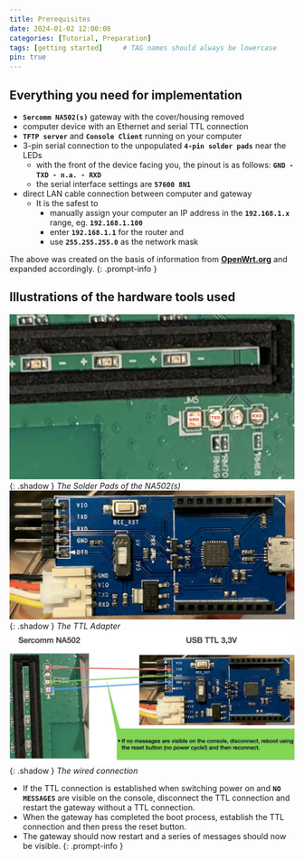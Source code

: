 ```yaml
---
title: Prerequisites
date: 2024-01-02 12:00:00
categories: [Tutorial, Preparation]
tags: [getting started]     # TAG names should always be lowercase
pin: true
---
```


## Everything you need for implementation

- **`Sercomm NA502(s)`** gateway with the cover/housing removed
- computer device with an Ethernet and serial TTL connection
- **`TFTP server`** and **`Console Client`** running on your computer
- 3-pin serial connection to the unpopulated **`4-pin solder pads`** near the LEDs
  - with the front of the device facing you, the pinout is as follows: **`GND - TXD - n.a. - RXD`**
  - the serial interface settings are **`57600 8N1`**
- direct LAN cable connection between computer and gateway
  - It is the safest to
    - manually assign your computer an IP address in the **`192.168.1.x`** range, eg. **`192.168.1.100`**
    - enter **`192.168.1.1`** for the router and
    - use **`255.255.255.0`** as the network mask

>
The above was created on the basis of information from [**OpenWrt.org**](https://openwrt.org/toh/sercomm/na502) and expanded accordingly.
{: .prompt-info }

## Illustrations of the hardware tools used

![solder-pads](/pics/Sercomm-NA502-Connector.jpg){: .shadow }
_The Solder Pads of the NA502(s)_
![ttl-adapter](/pics/Sercomm-TTL-Adapter.jpg){: .shadow }
_The TTL Adapter_
![ttl-connection](/pics/Sercomm-NA502-Connection-Error.jpg){: .shadow }
_The wired connection_

>
- If the TTL connection is established when switching power on and **`NO MESSAGES`** are visible on the console, disconnect the TTL connection and restart the gateway without a TTL connection.
- When the gateway has completed the boot process, establish the TTL connection and then press the reset button.
- The gateway should now restart and a series of messages should now be visible.
{: .prompt-info }
